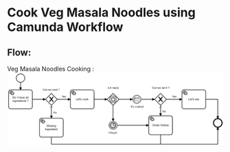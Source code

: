 # Cook Veg Masala Noodles using Camunda Workflow


## Flow: 

Veg Masala Noodles Cooking : 
![Noodles Cooking Workflow Process](./src/main/resources/cook_noodles_process.png)
